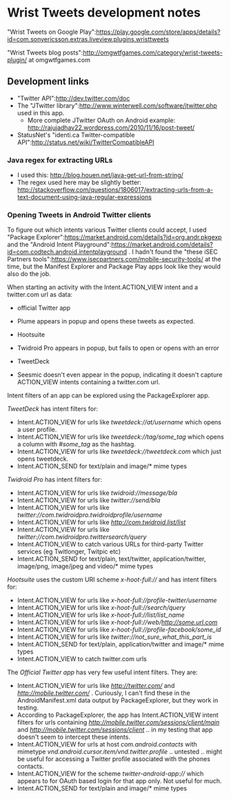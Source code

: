 Wrist Tweets development notes
==============================

"Wrist Tweets on Google Play":https://play.google.com/store/apps/details?id=com.sonyericsson.extras.liveview.plugins.wristtweets

"Wrist Tweets blog posts":http://omgwtfgames.com/category/wrist-tweets-plugin/ at omgwtfgames.com

Development links
-----------------

* "Twitter API":http://dev.twitter.com/doc
* The "JTwitter library":http://www.winterwell.com/software/jtwitter.php used in this app.
    * More complete JTwitter OAuth on Android example: http://rajujadhav22.wordpress.com/2010/11/16/post-tweet/
* StatusNet's "identi.ca Twitter-compatible API":http://status.net/wiki/TwitterCompatibleAPI

### Java regex for extracting URLs

* I used this: http://blog.houen.net/java-get-url-from-string/
* The regex used here may be slightly better: http://stackoverflow.com/questions/1806017/extracting-urls-from-a-text-document-using-java-regular-expressions

### Opening Tweets in Android Twitter clients

To figure out which intents various Twitter clients could accept, I used "Package Explorer":https://market.android.com/details?id=org.andr.pkgexp and the "Android Intent Playground":https://market.android.com/details?id=com.codtech.android.intentplayground .
I hadn't found the "these iSEC Partners tools":https://www.isecpartners.com/mobile-security-tools/ at the time, but the Manifest Explorer and Package Play apps look like they would also do the job.

When starting an activity with the Intent.ACTION_VIEW intent and a twitter.com url as data:

* official Twitter app
* Plume
appears in popup and opens these tweets as expected. 

* Hootsuite
* Twidroid Pro
appears in popup, but fails to open or opens with an error

* TweetDeck
* Seesmic
doesn't even appear in the popup, indicating it doesn't capture ACTION_VIEW intents containing a twitter.com url.

Intent filters of an app can be explored using the PackageExplorer app.

*TweetDeck* has intent filters for:

* Intent.ACTION_VIEW for urls like _tweetdeck://at/username_ which opens a user profile.
* Intent.ACTION_VIEW for urls like _tweetdeck://tag/some_tag_ which opens a column with _#some_tag_ as the hashtag.
* Intent.ACTION_VIEW for urls like _tweetdeck://tweetdeck.com_ which just opens tweetdeck.
* Intent.ACTION_SEND for text/plain and image/* mime types

*Twidroid Pro* has intent filters for:

* Intent.ACTION_VIEW for urls like _twidroid://message/bla_
* Intent.ACTION_VIEW for urls like _twitter://send/bla_
* Intent.ACTION_VIEW for urls like _twitter://com.twidroidpro.twidroidprofile/username_
* Intent.ACTION_VIEW for urls like _http://com.twidroid.list/list_
* Intent.ACTION_VIEW for urls like _twitter://com.twidroidpro.twittersearch/query_
* Intent.ACTION_VIEW to catch various URLs for third-party Twitter services (eg Twitlonger, Twitpic etc)
* Intent.ACTION_SEND for text/plain, text/twitter, application/twitter, image/png, image/jpeg and video/* mime types

*Hootsuite* uses the custom URI scheme _x-hoot-full://_ and has intent filters for:

* Intent.ACTION_VIEW for urls like _x-hoot-full://profile-twitter/username_
* Intent.ACTION_VIEW for urls like _x-hoot-full://search/query_
* Intent.ACTION_VIEW for urls like _x-hoot-full://list/list_name_
* Intent.ACTION_VIEW for urls like _x-hoot-full://web/http://some.url.com_
* Intent.ACTION_VIEW for urls like _x-hoot-full://profile-facebook/some_id_
* Intent.ACTION_VIEW for urls like _twitter://not_sure_what_this_part_is_
* Intent.ACTION_SEND for text/plain, application/twitter and image/* mime types
* Intent.ACTION_VIEW to catch twitter.com urls

The *Official Twitter app* has very few useful intent filters. They are:

* Intent.ACTION_VIEW for urls like _http://twitter.com/_ and _http://mobile.twitter.com/_ . Curiously, I can't find these in the AndroidManifest.xml data output by PackageExplorer, but they work in testing.
* According to PackageExplorer, the app has Intent.ACTION_VIEW intent filters for urls containing _http://mobile.twitter.com/sessions/client/main_ and _http://mobile.twitter.com/sessions/client_ .. in my testing that app doesn't seem to intercept these intents.
* Intent.ACTION_VIEW for urls at host _com.android.contacts_ with mimetype _vnd.android.cursor.item/vnd.twitter.profile_ .. untested .. might be useful for accessing a Twitter profile associated with the phones contacts.
* Intent.ACTION_VIEW for the scheme _twitter-android-app://_ which appears to for OAuth based login for that app only. Not useful for much.
* Intent.ACTION_SEND for text/plain and image/* mime types
